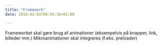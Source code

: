 ```yaml
---
title: "Framework"
date: 2018-02-01T08:56:16+01:00

---
```



Frameworket skal gøre brug af animationer (eksempelvis på knapper, link, billeder mm.)
Mikroanimationer skal integreres (f.eks. preloader)